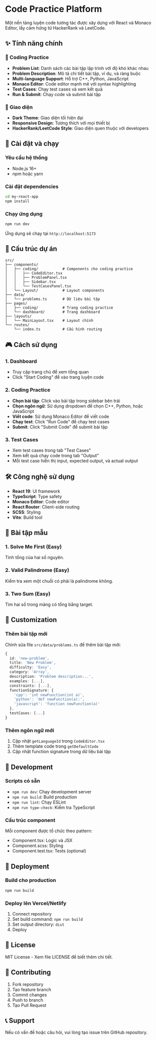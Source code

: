 # Code Practice Platform

Một nền tảng luyện code tương tác được xây dựng với React và Monaco Editor, lấy cảm hứng từ HackerRank và LeetCode.

## ✨ Tính năng chính

### 🎯 Coding Practice
- **Problem List**: Danh sách các bài tập lập trình với độ khó khác nhau
- **Problem Description**: Mô tả chi tiết bài tập, ví dụ, và ràng buộc
- **Multi-language Support**: Hỗ trợ C++, Python, JavaScript
- **Monaco Editor**: Code editor mạnh mẽ với syntax highlighting
- **Test Cases**: Chạy test cases và xem kết quả
- **Run & Submit**: Chạy code và submit bài tập

### 🎨 Giao diện
- **Dark Theme**: Giao diện tối hiện đại
- **Responsive Design**: Tương thích với mọi thiết bị
- **HackerRank/LeetCode Style**: Giao diện quen thuộc với developers

## 🚀 Cài đặt và chạy

### Yêu cầu hệ thống
- Node.js 16+
- npm hoặc yarn

### Cài đặt dependencies
```bash
cd my-react-app
npm install
```

### Chạy ứng dụng
```bash
npm run dev
```

Ứng dụng sẽ chạy tại `http://localhost:5173`

## 📁 Cấu trúc dự án

```
src/
├── components/
│   ├── coding/           # Components cho coding practice
│   │   ├── CodeEditor.tsx
│   │   ├── ProblemPanel.tsx
│   │   ├── Sidebar.tsx
│   │   └── TestCasesPanel.tsx
│   └── Layout/           # Layout components
├── data/
│   └── problems.ts       # Dữ liệu bài tập
├── pages/
│   ├── coding/           # Trang coding practice
│   └── dashboard/        # Trang dashboard
├── layouts/
│   └── MainLayout.tsx    # Layout chính
└── routes/
    └── index.ts          # Cấu hình routing
```

## 🎮 Cách sử dụng

### 1. Dashboard
- Truy cập trang chủ để xem tổng quan
- Click "Start Coding" để vào trang luyện code

### 2. Coding Practice
- **Chọn bài tập**: Click vào bài tập trong sidebar bên trái
- **Chọn ngôn ngữ**: Sử dụng dropdown để chọn C++, Python, hoặc JavaScript
- **Viết code**: Sử dụng Monaco Editor để viết code
- **Chạy test**: Click "Run Code" để chạy test cases
- **Submit**: Click "Submit Code" để submit bài tập

### 3. Test Cases
- Xem test cases trong tab "Test Cases"
- Xem kết quả chạy code trong tab "Output"
- Mỗi test case hiển thị input, expected output, và actual output

## 🛠️ Công nghệ sử dụng

- **React 19**: UI framework
- **TypeScript**: Type safety
- **Monaco Editor**: Code editor
- **React Router**: Client-side routing
- **SCSS**: Styling
- **Vite**: Build tool

## 📝 Bài tập mẫu

### 1. Solve Me First (Easy)
Tính tổng của hai số nguyên.

### 2. Valid Palindrome (Easy)
Kiểm tra xem một chuỗi có phải là palindrome không.

### 3. Two Sum (Easy)
Tìm hai số trong mảng có tổng bằng target.

## 🎨 Customization

### Thêm bài tập mới
Chỉnh sửa file `src/data/problems.ts` để thêm bài tập mới:

```typescript
{
  id: 'new-problem',
  title: 'New Problem',
  difficulty: 'Easy',
  category: 'Array',
  description: 'Problem description...',
  examples: [...],
  constraints: [...],
  functionSignature: {
    'cpp': 'int newFunction(int a)',
    'python': 'def newFunction(a):',
    'javascript': 'function newFunction(a)'
  },
  testCases: [...]
}
```

### Thêm ngôn ngữ mới
1. Cập nhật `getLanguageId` trong `CodeEditor.tsx`
2. Thêm template code trong `getDefaultCode`
3. Cập nhật function signature trong dữ liệu bài tập

## 🔧 Development

### Scripts có sẵn
- `npm run dev`: Chạy development server
- `npm run build`: Build production
- `npm run lint`: Chạy ESLint
- `npm run type-check`: Kiểm tra TypeScript

### Cấu trúc component
Mỗi component được tổ chức theo pattern:
- Component.tsx: Logic và JSX
- Component.scss: Styling
- Component.test.tsx: Tests (optional)

## 🚀 Deployment

### Build cho production
```bash
npm run build
```

### Deploy lên Vercel/Netlify
1. Connect repository
2. Set build command: `npm run build`
3. Set output directory: `dist`
4. Deploy

## 📄 License

MIT License - Xem file LICENSE để biết thêm chi tiết.

## 🤝 Contributing

1. Fork repository
2. Tạo feature branch
3. Commit changes
4. Push to branch
5. Tạo Pull Request

## 📞 Support

Nếu có vấn đề hoặc câu hỏi, vui lòng tạo issue trên GitHub repository.


